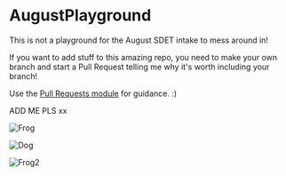 # AugustPlayground

This is not a playground for the August SDET intake to mess around in!

If you want to add stuff to this amazing repo, you need to make your own branch and start a Pull Request telling me why it's worth including your branch!

Use the [Pull Requests module](https://portal.qa-community.co.uk/~/sdet/learning/git/git--pull-requests) for guidance. :)

ADD ME PLS xx

![Frog](https://cdn.mos.cms.futurecdn.net/AZoZT5cVZZNM7CvPctuDbf-650-80.jpg.webp)

![Dog](https://i.pinimg.com/originals/00/3e/57/003e573d3cf0458f29a7fc028673d4ab.jpg)

![Frog2](https://www.healtheuropa.eu/wp-content/uploads/2018/11/iStock-agus-fitriyanto-696x392.jpg)
